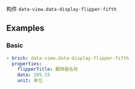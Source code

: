 构件 `data-view.data-display-flipper-fifth`

## Examples

### Basic

```yaml preview
- brick: data-view.data-display-flipper-fifth
  properties:
    flipperTitle: 翻牌器名称
    data: 195.15
    unit: 单位
```
